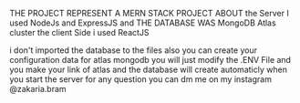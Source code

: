 

THE PROJECT REPRESENT A MERN STACK PROJECT
ABOUT the Server I used NodeJs and ExpressJS and THE DATABASE WAS MongoDB Atlas cluster
the client Side i used ReactJS


i don't imported the database to the files also you can create your configuration data for atlas mongodb you will just modify the .ENV File 
and you make your link of atlas and the database will create automaticly when you start the server
for any question you can dm me on my instagram
@zakaria.bram

